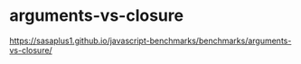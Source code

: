 # arguments-vs-closure

https://sasaplus1.github.io/javascript-benchmarks/benchmarks/arguments-vs-closure/